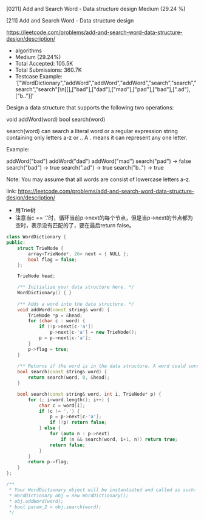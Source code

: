 [0211] Add and Search Word - Data structure design                  Medium (29.24 %)

<!--front-->	
[211] Add and Search Word - Data structure design  

https://leetcode.com/problems/add-and-search-word-data-structure-design/description/

* algorithms
* Medium (29.24%)
* Total Accepted:    105.5K
* Total Submissions: 360.7K
* Testcase Example:  '["WordDictionary","addWord","addWord","addWord","search","search","search","search"]\n[[],["bad"],["dad"],["mad"],["pad"],["bad"],[".ad"],["b.."]]'

Design a data structure that supports the following two operations:


void addWord(word)
bool search(word)


search(word) can search a literal word or a regular expression string containing only letters a-z or .. A . means it can represent any one letter.

Example:


addWord("bad")
addWord("dad")
addWord("mad")
search("pad") -> false
search("bad") -> true
search(".ad") -> true
search("b..") -> true


Note:
You may assume that all words are consist of lowercase letters a-z.






<!--back-->

link: https://leetcode.com/problems/add-and-search-word-data-structure-design/description/

* 用Trie树
* 注意当c == '.'时，循环当前p->next的每个节点，但是当p->next的节点都为空时，表示没有匹配的了，要在最后return false。

```cpp
class WordDictionary {
public:
    struct TrieNode {
        array<TrieNode*, 26> next = { NULL };
        bool flag = false;
    };

    TrieNode head;

    /** Initialize your data structure here. */
    WordDictionary() { }
    
    /** Adds a word into the data structure. */
    void addWord(const string& word) {
        TrieNode *p = &head;
        for (char c : word) {
            if (!p->next[c-'a']) 
                p->next[c-'a'] = new TrieNode();
            p = p->next[c-'a'];
        }
        p->flag = true;
    }
    
    /** Returns if the word is in the data structure. A word could contain the dot character '.' to represent any one letter. */
    bool search(const string& word) {
        return search(word, 0, &head);
    }

    bool search(const string& word, int i, TrieNode* p) {
        for (; i<word.length(); i++) {
            char c = word[i];
            if (c != '.') {
                p = p->next[c-'a'];
                if (!p) return false;
            } else {
                for (auto n : p->next) 
                    if (n && search(word, i+1, n)) return true;
                return false;
            }
        }
        return p->flag;
    }
};

/**
 * Your WordDictionary object will be instantiated and called as such:
 * WordDictionary obj = new WordDictionary();
 * obj.addWord(word);
 * bool param_2 = obj.search(word);
 */
```


